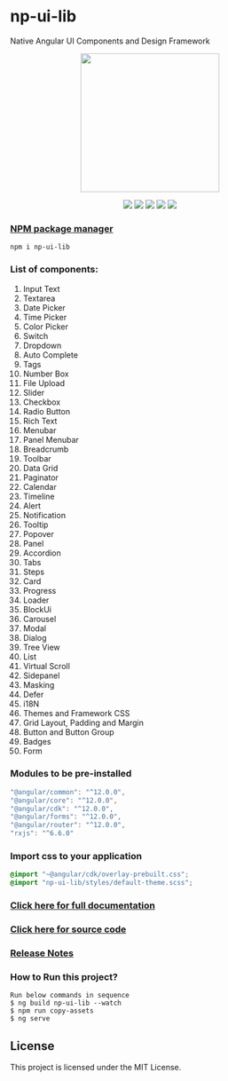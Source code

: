 # np-ui-lib

Native Angular UI Components and Design Framework

<p align="center">
  <img width="250px" height="250px" src="https://raw.githubusercontent.com/np-ui-lib/np-ui-lib/master/src/assets/images/logo-img.png">
</p>

<p align="center">
  <img src="https://raw.githubusercontent.com/np-ui-lib/np-ui-lib/master/src/assets/images/angular.svg">
  <img src="https://raw.githubusercontent.com/np-ui-lib/np-ui-lib/master/src/assets/images/typescript.svg">
  <img src="https://raw.githubusercontent.com/np-ui-lib/np-ui-lib/master/src/assets/images/npm.svg">
  <img src="https://raw.githubusercontent.com/np-ui-lib/np-ui-lib/master/src/assets/images/license.svg">
  <img src="https://raw.githubusercontent.com/np-ui-lib/np-ui-lib/master/src/assets/images/contributions.svg">
</p>

### [NPM package manager](https://www.npmjs.com/package/np-ui-lib)

```
npm i np-ui-lib
```

### List of components:

1.  Input Text
1.  Textarea
1.  Date Picker
1.  Time Picker
1.  Color Picker
1.  Switch
1.  Dropdown
1.  Auto Complete
1.  Tags
1.  Number Box
1.  File Upload
1.  Slider
1.  Checkbox
1.  Radio Button
1.  Rich Text
1.  Menubar
1.  Panel Menubar
1.  Breadcrumb
1.  Toolbar
1.  Data Grid
1.  Paginator
1.  Calendar
1.  Timeline
1.  Alert
1.  Notification
1.  Tooltip
1.  Popover
1.  Panel
1.  Accordion
1.  Tabs
1.  Steps
1.  Card
1.  Progress
1.  Loader
1.  BlockUi
1.  Carousel
1.  Modal
1.  Dialog
1.  Tree View
1.  List
1.  Virtual Scroll
1.  Sidepanel
1.  Masking
1.  Defer
1.  i18N
1.  Themes and Framework CSS
1.  Grid Layout, Padding and Margin
1.  Button and Button Group
1.  Badges
1.  Form

### Modules to be pre-installed

```javascript
"@angular/common": "^12.0.0",
"@angular/core": "^12.0.0",
"@angular/cdk": "^12.0.0",
"@angular/forms": "^12.0.0",
"@angular/router": "^12.0.0",
"rxjs": "^6.6.0"
```

### Import css to your application

```css
@import "~@angular/cdk/overlay-prebuilt.css";
@import "np-ui-lib/styles/default-theme.scss";
```

### [Click here for full documentation](https://np-ui-lib.github.io)

### [Click here for source code](https://github.com/np-ui-lib/np-ui-lib)

### [Release Notes](https://github.com/np-ui-lib/np-ui-lib/tree/master/projects/np-ui-lib/CHANGELOG.md)

### How to Run this project?

```
Run below commands in sequence
$ ng build np-ui-lib --watch
$ npm run copy-assets
$ ng serve
```

## License

This project is licensed under the MIT License.